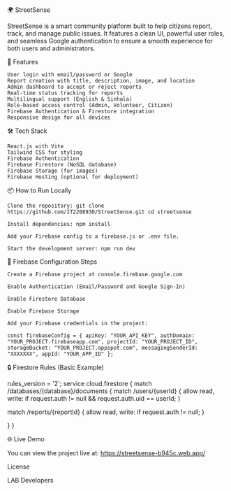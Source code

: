 🌍 StreetSense

StreetSense is a smart community platform built to help citizens report, track, and manage public issues. It features a clean UI, powerful user roles, and seamless Google authentication to ensure a smooth experience for both users and administrators.

🚀 Features

    User login with email/password or Google
    Report creation with title, description, image, and location
    Admin dashboard to accept or reject reports
    Real-time status tracking for reports
    Multilingual support (English & Sinhala)
    Role-based access control (Admin, Volunteer, Citizen)
    Firebase Authentication & Firestore integration
    Responsive design for all devices

🛠️ Tech Stack

    React.js with Vite
    Tailwind CSS for styling
    Firebase Authentication
    Firebase Firestore (NoSQL database)
    Firebase Storage (for images)
    Firebase Hosting (optional for deployment)

📦 How to Run Locally

    Clone the repository: git clone https://github.com/IT2208930/StreetSense.git cd streetsense

    Install dependencies: npm install

    Add your Firebase config to a firebase.js or .env file.

    Start the development server: npm run dev

🔧 Firebase Configuration Steps

    Create a Firebase project at console.firebase.google.com

    Enable Authentication (Email/Password and Google Sign-In)

    Enable Firestore Database

    Enable Firebase Storage

    Add your Firebase credentials in the project:

    const firebaseConfig = { apiKey: "YOUR_API_KEY", authDomain: "YOUR_PROJECT.firebaseapp.com", projectId: "YOUR_PROJECT_ID", storageBucket: "YOUR_PROJECT.appspot.com", messagingSenderId: "XXXXXXX", appId: "YOUR_APP_ID" };

🔒 Firestore Rules (Basic Example)

rules_version = '2'; service cloud.firestore { match /databases/{database}/documents { match /users/{userId} { allow read, write: if request.auth != null && request.auth.uid == userId; }

match /reports/{reportId} {
  allow read, write: if request.auth != null;
}

} }

🌐 Live Demo

You can view the project live at: https://streetsense-b945c.web.app/

License 

LAB Developers
